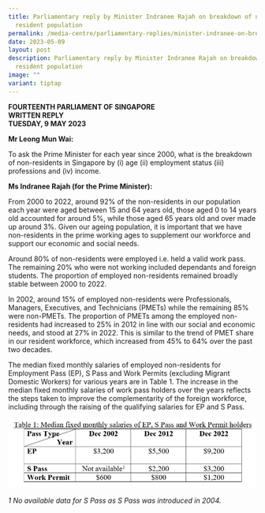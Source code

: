 ```yaml
---
title: Parliamentary reply by Minister Indranee Rajah on breakdown of non
  resident population
permalink: /media-centre/parliamentary-replies/minister-indranee-on-breakdown-of-non-resident-population/
date: 2023-05-09
layout: post
description: Parliamentary reply by Minister Indranee Rajah on breakdown of non
  resident population
image: ""
variant: tiptap
---
```

**FOURTEENTH PARLIAMENT OF SINGAPORE**  
**WRITTEN REPLY**   
**TUESDAY, 9 MAY 2023** 

**Mr Leong Mun Wai:**

To ask the Prime Minister for each year since 2000, what is the breakdown of non-residents in Singapore by (i) age (ii) employment status (iii) professions and (iv) income.

**Ms Indranee Rajah (for the Prime Minister):**

From 2000 to 2022, around 92% of the non-residents in our population each year were aged between 15 and 64 years old, those aged 0 to 14 years old accounted for around 5%, while those aged 65 years old and over made up around 3%. Given our ageing population, it is important that we have non-residents in the prime working ages to supplement our workforce and support our economic and social needs.

Around 80% of non-residents were employed i.e. held a valid work pass. The remaining 20% who were not working included dependants and foreign students. The proportion of employed non-residents remained broadly stable between 2000 to 2022.

In 2002, around 15% of employed non-residents were Professionals, Managers, Executives, and Technicians (PMETs) while the remaining 85% were non-PMETs. The proportion of PMETs among the employed non-residents had increased to 25% in 2012 in line with our social and economic needs, and stood at 27% in 2022. This is similar to the trend of PMET share in our resident workforce, which increased from 45% to 64% over the past two decades.

The median fixed monthly salaries of employed non-residents for Employment Pass (EP), S Pass and Work Permits (excluding Migrant Domestic Workers) for various years are in Table 1. The increase in the median fixed monthly salaries of work pass holders over the years reflects the steps taken to improve the complementarity of the foreign workforce, including through the raising of the qualifying salaries for EP and S Pass.

![](/images/pq2926%20table.png)

*1 No available data for S Pass as S Pass was introduced in 2004.*